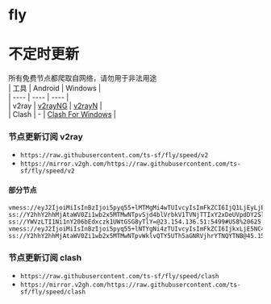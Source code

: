 # fly
# 不定时更新
所有免费节点都爬取自网络，请勿用于非法用途  
|  工具  | Android  | Windows  |  
|  ----  | ----   | ----  |  
| v2ray  | [v2rayNG](https://github.com/2dust/v2rayNG/releases) | [v2rayN](https://github.com/2dust/v2rayN/releases) |  
| Clash  | - | [Clash For Windows](https://github.com/2dust/clashN/releases) | 
  
### 节点更新订阅  v2ray
- `https://raw.githubusercontent.com/ts-sf/fly/speed/v2`  
- `https://mirror.v2gh.com/https://raw.githubusercontent.com/ts-sf/fly/speed/v2`  

#### 部分节点  
``` 
vmess://eyJ2IjoiMiIsInBzIjoi5pyq55+lMTMgMi4wTUIvcyIsImFkZCI6IjQ1LjEyLjEzOC40NyIsInBvcnQiOiIyMjgzOSIsImlkIjoiMjg1OGE0MDQtZDBjYS00ZDY3LTgwYTYtY2U4ZTk1ZTM4M2ZmIiwiYWlkIjoiMCIsInNjeSI6ImF1dG8iLCJuZXQiOiJ0Y3AiLCJ0eXBlIjoiIiwiaG9zdCI6IiIsInBhdGgiOiIiLCJ0bHMiOiIiLCJzbmkiOiIiLCJ0ZXN0X25hbWUiOiIxMyJ9
ss://Y2hhY2hhMjAtaWV0Zi1wb2x5MTMwNTpvSjd4blVrbkV1TVNjTTIxY2xDeUVpdDY2SlJobVpyQXJSU0UweGVhcEdSMjRIcUg=@89.44.197.181:31348#%E6%9C%AA%E7%9F%A539%20142.9KB%2Fs
ss://YWVzLTI1Ni1nY206bEdxczk1UWtGSG8yTlY=@23.154.136.51:5499#US8%20625.5KB%2Fs
vmess://eyJ2IjoiMiIsInBzIjoi5pyq55+lNTYgNi4zTUIvcyIsImFkZCI6IjkxLjE5NC4xMS4xMTgiLCJwb3J0IjoiMjc2OTkiLCJpZCI6ImMyM2IxMjdiLWFmODctNDNiYi1hYTFlLWNlNDIzNzRhMmI1MyIsImFpZCI6IjAiLCJzY3kiOiJhdXRvIiwibmV0IjoidGNwIiwidHlwZSI6IiIsImhvc3QiOiIiLCJwYXRoIjoiIiwidGxzIjoiIiwic25pIjoiIiwidGVzdF9uYW1lIjoiNTYifQ==
ss://Y2hhY2hhMjAtaWV0Zi1wb2x5MTMwNTpvWklvQTY5UTh5aGNRVjhrYTNQYTNB@45.158.171.110:8080#%E6%9C%AA%E7%9F%A569%202.3MB%2Fs
```
### 节点更新订阅  clash
- `https://raw.githubusercontent.com/ts-sf/fly/speed/clash`  
- `https://mirror.v2gh.com/https://raw.githubusercontent.com/ts-sf/fly/speed/clash`  


